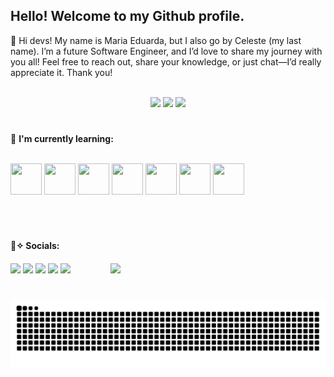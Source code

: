 ## Hello! Welcome to my **Github** profile.

<p>🌺 Hi devs! My name is Maria Eduarda, but I also go by Celeste (my last name). I’m a future Software Engineer, and I’d love to share my journey with you all! Feel free to reach out, share your knowledge, or just chat—I’d really appreciate it. Thank you!</p>
<br>
<div align="center">
  <img  height="180em" loading="lazy" src="https://media0.giphy.com/media/v1.Y2lkPTc5MGI3NjExNTN1ams5NHR2bDI5bm1jNjhmZzdnY2JwYm5wZW13MnJ2OGk5OWNuOCZlcD12MV9pbnRlcm5hbF9naWZfYnlfaWQmY3Q9cw/KfBjG41ojhbrSNTElK/giphy.gif"/>
<img loading="lazy" height="200em" src="https://github-readme-stats.vercel.app/api?username=DudaCeleste&show_icons=true&theme=synthwave&include_all_commits=true&count_private=true"/>
<img  height="200em" loading="lazy" src="https://media3.giphy.com/media/v1.Y2lkPTc5MGI3NjExM2ZxZDI5YWJvaWhmNXQ0YzZjN2g0eHJqY2lnazE3NTEwbjVraTg1aSZlcD12MV9pbnRlcm5hbF9naWZfYnlfaWQmY3Q9cw/JUT6d0JTsmprCSWnQe/giphy.gif"/>
</div>

#

<div>
  
 🌸 **I'm currently learning:** <br>
 
  <br>
  <img loading="lazy" src="https://cdn.jsdelivr.net/gh/devicons/devicon@latest/icons/python/python-original.svg" width="50" height="50" />
  <img loading="lazy" src="https://cdn.jsdelivr.net/gh/devicons/devicon@latest/icons/java/java-original.svg" width="50" height="50" />
  <img loading="lazy" src="https://cdn.jsdelivr.net/gh/devicons/devicon@latest/icons/react/react-original.svg" width="50" height="50" />
  <img loading="lazy" src="https://cdn.jsdelivr.net/gh/devicons/devicon@latest/icons/javascript/javascript-original.svg" width="50" height="50" />
  <img loading="lazy" src="https://cdn.jsdelivr.net/gh/devicons/devicon@latest/icons/css3/css3-original.svg" width="50" height="50" />
  <img loading="lazy" src="https://cdn.jsdelivr.net/gh/devicons/devicon@latest/icons/html5/html5-original.svg" width="50" height="50" />
  <img loading="lazy" src="https://cdn.jsdelivr.net/gh/devicons/devicon@latest/icons/git/git-original.svg" width="50" height="50"/>
  <br>
</div>

 #
 
 <br>
 
 <div>
  
**🌸✧ Socials:**
  <br>
  <a href="https://instagram.com/celestxp/" target="_blank"><img loading="lazy" src="https://img.shields.io/badge/-Instagram-%23E4405F?style=for-the-badge&logo=instagram&logoColor=white" target="_blank"></a>
<a href="https://www.twitch.tv/luvmeceleste" target="_blank"><img loading="lazy" src="https://img.shields.io/badge/Twitch-9146FF?style=for-the-badge&logo=twitch&logoColor=white" target="_blank"></a>
<a href="https://discord.com/channels/@celestxp" target="_blank"><img loading="lazy" src="https://img.shields.io/badge/Discord-7289DA?style=for-the-badge&logo=discord&logoColor=white" target="_blank"></a>
<a href = "mailto:mariaeduarda.celestep@gmail.com"><img loading="lazy" src="https://img.shields.io/badge/Gmail-D14836?style=for-the-badge&logo=gmail&logoColor=white" target="_blank"></a>
<a href="https://www.linkedin.com/in/mariaeceleste/" target="_blank"><img loading="lazy" src="https://img.shields.io/badge/-LinkedIn-%230077B5?style=for-the-badge&logo=linkedin&logoColor=white" target="_blank"></a>   <img height="80em" loading="lazy" style="margin-left: 60px; margin-top: 20px;" src="https://media4.giphy.com/media/v1.Y2lkPTc5MGI3NjExY3E4bWd2aDMyczdoeG96Z3hlamM1eWN6eTdtMmhhenJldGMxdXZwNiZlcD12MV9pbnRlcm5hbF9naWZfYnlfaWQmY3Q9cw/10a8AOSeP6Rqfu/giphy.gif"/>
</div>

#

![Snake animation](https://github.com/DudaCeleste/DudaCeleste/blob/output/github-contribution-grid-snake.svg)

